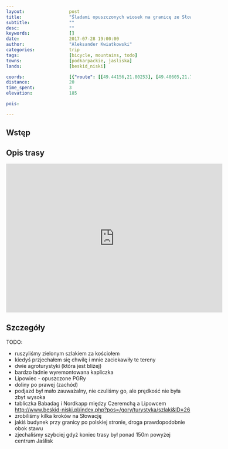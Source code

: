```yaml
---
layout:                 post
title:                  "Śladami opuszczonych wiosek na granicę ze Słowacją"
subtitle:               ""
desc:                   ""
keywords:               []
date:                   2017-07-28 19:00:00
author:                 "Aleksander Kwiatkowski"
categories:             trip
tags:                   [bicycle, mountains, todo]
towns:                  [podkarpackie, jasliska]
lands:                  [beskid_niski]

coords:                 [{"route": [[49.44156,21.80253], [49.40605,21.77644], [49.38901,21.77867], [49.37471,21.78536], [49.37186,21.79180]], "type": "bicycle"}]
distance:               20
time_spent:             3
elevation:              185

pois:

---
```



Wstęp
-----

Opis trasy
----------

<iframe height='405' width='590' frameborder='0' allowtransparency='true' scrolling='no' src='https://www.strava.com/activities/1105801669/embed/3498393c2ade1098331fc0121b2fe6c956b51669'></iframe>

Szczegóły
---------

TODO:

* ruszyliśmy zielonym szlakiem za kościołem
* kiedyś przjechałem się chwilę i mnie zaciekawiły te tereny
* dwie agroturystyki (która jest bliżej)
* bardzo ładnie wyremontowana kapliczka
* Lipowiec - opuszczone PGRy
* doliny po prawej (zachód)
* podjazd był mało zauważalny, nie czuliśmy go, ale prędkość nie była zbyt wysoka
* tabliczka Babadag i Nordkapp między Czeremchą a Lipowcem http://www.beskid-niski.pl/index.php?pos=/gory/turystyka/szlaki&ID=26
* zrobiliśmy kilka kroków na Słowację
* jakiś budynek przy granicy po polskiej stronie, droga prawdopodobnie obok stawu
* zjechaliśmy szybciej gdyż koniec trasy był ponad 150m powyżej centrum Jaślisk
